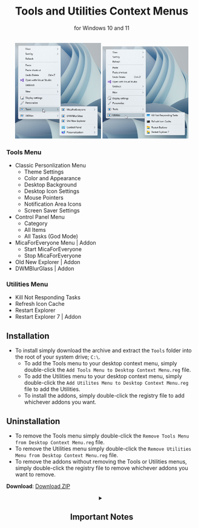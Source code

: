 <div align="center">
    <h1>Tools and Utilities Context Menus</h1>
    <p>for Windows 10 and 11</p>
    <br />
    <img src="Previews/c25EEQZmeQ.png" width="45%"> <img src="Previews/jgrycwDiQ8.png" width="45%">
</div>

### Tools Menu

- Classic Personlization Menu
  - Theme Settings
  - Color and Appearance
  - Desktop Background
  - Desktop Icon Settings
  - Mouse Pointers
  - Notification Area Icons
  - Screen Saver Settings
- Control Panel Menu
  - Category
  - All Items
  - All Tasks (God Mode)
- MicaForEveryone Menu | Addon
  - Start MicaForEveryone
  - Stop MicaForEveryone
- Old New Explorer | Addon
- DWMBlurGlass | Addon

### Utilities Menu

- Kill Not Responding Tasks
- Refresh Icon Cache
- Restart Explorer
- Restart Explorer 7 | Addon

## Installation

- To install simply download the archive and extract the `Tools` folder into the root of your system drive; `C:\`.
  - To add the Tools menu to your desktop context menu, simply double-click the `Add Tools Menu to Desktop Context Menu.reg` file.
  - To add the Utilities menu to your desktop context menu, simply double-click the `Add Utilites Menu to Desktop Context Menu.reg` file to add the Utilities.
  - To install the addons, simply double-click the registry file to add whichever addons you want.

## Uninstallation

- To remove the Tools menu simply double-click the `Remove Tools Menu from Desktop Context Menu.reg` file.
- To remove the Utilities menu simply double-click the `Remove Utilities Menu from Desktop Context Menu.reg` file.
- To remove the addons without removing the Tools or Utilities menus, simply double-click the registry file to remove whichever addons you want to remove.

**Download**: [Download ZIP](https://github.com/The-Back-Room/Tools-and-Utilities-Menus-for-Windows-11-Desktop-Context-Menu/archive/refs/heads/main.zip)

<div align="center">
    <details>
        <summary>
            <h2>Important Notes</h2>
        </summary>
        <em>The <code>Explorer 7</code>, <code>DWMBlurGlass</code>, and <code>Old New Explorer</code> options are called on from subdirectories located inside the <code>Tools</code> subfolder. Files have been included for compatibility; however, you may need to update them for your own usage.
        <br /><br />The <code>MicaForEveryone</code> menu relies on the <code>.msi</code> variation that is installed in a system location. As such it doesn't specify the location; Instead, it targets the <code>MicaForEveryone.App.exe</code> process created by the <code>.msi</code> installation method. For this reason, manual installations of <code>MicaForEveryone</code> might not be compatible with this menu.
        <br /><br />Due to Windows context menu limitations, addons may remove entrees from some of the sub menus in order to make space. Keep in mind that if you want to use all of the addons with both menus the Theme Settings option in the Classic Personalization sub menu may disappear.</em>
    </details>
</div>
